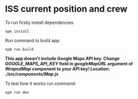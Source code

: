 # ISS current position and crew
To run firstly install dependencies:
```
npm install
```
Run command to build app:
```
npm run build
```
**This app doesn't include Google Maps API key. Change _GOOGLE_MAPS_API_KEY_ field in _googleMapURL_ argument of _WrapedMap_ component to your API key! Location: _./src/components/Map.js_**

To test how it works run command:
```
npm run dev
```
